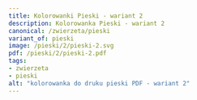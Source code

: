 ```yaml
---
title: Kolorowanki Pieski - wariant 2
description: Kolorowanka Pieski - wariant 2
canonical: /zwierzeta/pieski
variant_of: pieski
image: /pieski/2/pieski-2.svg
pdf: /pieski/2/pieski-2.pdf
tags:
- zwierzeta
- pieski
alt: "kolorowanka do druku pieski PDF - wariant 2"
---
```

